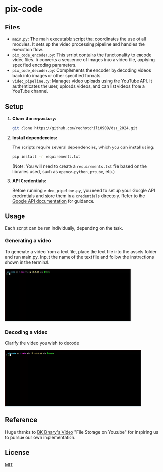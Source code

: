 # pix-code


## Files

- `main.py`: The main executable script that coordinates the use of all modules. It sets up the video processing pipeline and handles the execution flow.
- `pix_code_encoder.py`: This script contains the functionality to encode video files. It converts a sequence of images into a video file, applying specified encoding parameters.
- `pix_code_decoder.py`: Complements the encoder by decoding videos back into images or other specified formats.
- `video_pipeline.py`: Manages video uploads using the YouTube API. It authenticates the user, uploads videos, and can list videos from a YouTube channel.

## Setup

1. **Clone the repository:**

   ```bash
   git clone https://github.com/redhotchili0909/dsa_2024.git
   ```

2. **Install dependencies:**

   The scripts require several dependencies, which you can install using:

   ```bash
   pip install -r requirements.txt
   ```

   (Note: You will need to create a `requirements.txt` file based on the libraries used, such as `opencv-python`, `pytube`, etc.)

3. **API Credentials:**

   Before running `video_pipeline.py`, you need to set up your Google API credentials and store them in a `credentials` directory. Refer to the [Google API documentation](https://developers.google.com/youtube/v3/getting-started) for guidance.

## Usage

Each script can be run individually, depending on the task.

### Generating a video
To generate a video from a text file, place the text file into the assets
folder and run main.py. Input the name of the text file and follow the instructions shown in the terminal.

![Encoding_Instructions](assets/sample/encode.gif)

### Decoding a video
Clarify the video you wish to decode

![Encoding_Instructions](assets/sample/decode.gif)


## Reference

Huge thanks to [BK Binary's Video](https://www.youtube.com/watch?v=_w6PCHutmb4) "File Storage on Youtube" for inspiring us to pursue our own implementation.

## License

[MIT](https://choosealicense.com/licenses/mit/)
